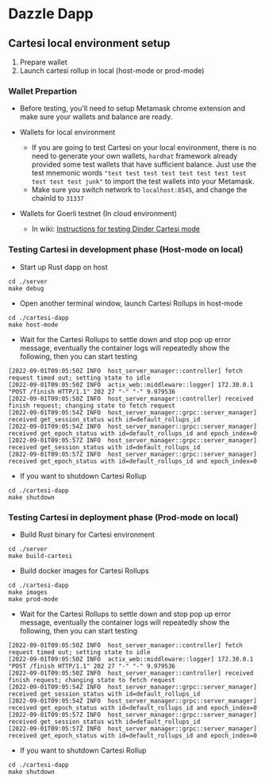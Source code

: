 # Dazzle Dapp

## Cartesi local environment setup
1. Prepare wallet
2. Launch cartesi rollup in local (host-mode or prod-mode)

### Wallet Prepartion
- Before testing, you'll need to setup Metamask chrome extension and make sure your wallets and balance are ready.
- Wallets for local environment
    - If you are going to test Cartesi on your local environment, there is no need to generate your own wallets, `hardhat` framework already provided some test wallets that have sufficient balance. Just use the test mnemonic words `"test test test test test test test test test test test junk"` to import the test wallets into your Metamask.
    - Make sure you switch network to `localhost:8545`, and change the chainId to `31337`

- Wallets for Goerli testnet (In cloud environment)
    - In wiki: [Instructions for testing Dinder Cartesi mode](https://github.com/aetheras-io/Dinder/wiki/Instructions-for-testing-Dinder-Cartesi-mode)

### Testing Cartesi in development phase (Host-mode on local)
- Start up Rust dapp on host
```
cd ./server
make debug
```
- Open another terminal window, launch Cartesi Rollups in host-mode
```
cd ./cartesi-dapp
make host-mode
```
- Wait for the Cartesi Rollups to settle down and stop pop up error message, eventually the container logs will repeatedly show the following, then you can start testing
```
[2022-09-01T09:05:50Z INFO  host_server_manager::controller] fetch request timed out; setting state to idle
[2022-09-01T09:05:50Z INFO  actix_web::middleware::logger] 172.30.0.1 "POST /finish HTTP/1.1" 202 27 "-" "-" 9.979536
[2022-09-01T09:05:50Z INFO  host_server_manager::controller] received finish request; changing state to fetch request
[2022-09-01T09:05:54Z INFO  host_server_manager::grpc::server_manager] received get_session_status with id=default_rollups_id
[2022-09-01T09:05:54Z INFO  host_server_manager::grpc::server_manager] received get_epoch_status with id=default_rollups_id and epoch_index=0
[2022-09-01T09:05:57Z INFO  host_server_manager::grpc::server_manager] received get_session_status with id=default_rollups_id
[2022-09-01T09:05:57Z INFO  host_server_manager::grpc::server_manager] received get_epoch_status with id=default_rollups_id and epoch_index=0
```
- If you want to shutdown Cartesi Rollup
```
cd ./cartesi-dapp
make shutdown
```

### Testing Cartesi in deployment phase (Prod-mode on local)
- Build Rust binary for Cartesi environment
```
cd ./server
make build-cartesi
```

- Build docker images for Cartesi Rollups
```
cd ./cartesi-dapp
make images
make prod-mode
```
- Wait for the Cartesi Rollups to settle down and stop pop up error message, eventually the container logs will repeatedly show the following, then you can start testing
```
[2022-09-01T09:05:50Z INFO  host_server_manager::controller] fetch request timed out; setting state to idle
[2022-09-01T09:05:50Z INFO  actix_web::middleware::logger] 172.30.0.1 "POST /finish HTTP/1.1" 202 27 "-" "-" 9.979536
[2022-09-01T09:05:50Z INFO  host_server_manager::controller] received finish request; changing state to fetch request
[2022-09-01T09:05:54Z INFO  host_server_manager::grpc::server_manager] received get_session_status with id=default_rollups_id
[2022-09-01T09:05:54Z INFO  host_server_manager::grpc::server_manager] received get_epoch_status with id=default_rollups_id and epoch_index=0
[2022-09-01T09:05:57Z INFO  host_server_manager::grpc::server_manager] received get_session_status with id=default_rollups_id
[2022-09-01T09:05:57Z INFO  host_server_manager::grpc::server_manager] received get_epoch_status with id=default_rollups_id and epoch_index=0
```

- If you want to shutdown Cartesi Rollup
```
cd ./cartesi-dapp
make shutdown
```
```
